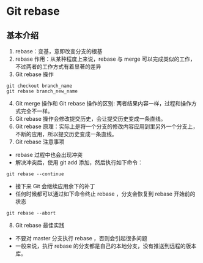 # Git rebase
## 基本介绍
1. rebase：变基，意即改变分支的根基
2. rebase 作用：从某种程度上来说，rebase 与 merge 可以完成类似的工作，不过两者的工作方式有着显著的差异
3. Git rebase 操作
```
git checkout branch_name
git rebase branch_new_name
```
4. Git merge 操作和 Git rebase 操作的区别: 两者结果内容一样，过程和操作方式完全不一样。
5. Git rebase 操作会修改提交历史，会让提交历史变成一条直线。 
6. Git rebase 原理：实际上是将一个分支的修改内容应用到里另外一个分支上，不断的应用，所以提交历史变成一条直线。
7. Git rebase 注意事项
- rebase 过程中也会出现冲突
- 解决冲突后，使用 git add 添加，然后执行如下命令：
```
git rebase --continue
```
- 接下来 Git 会继续应用余下的补丁
- 任何时候都可以通过如下命令终止 rebase ，分支会恢复到 rebase 开始前的状态
```
git rebase --abort
```
8. Git rebase 最佳实践
  - 不要对 master 分支执行 rebase ，否则会引起很多问题
  - 一般来说，执行 rebase 的分支都是自己的本地分支，没有推送到远程的版本库。
